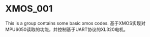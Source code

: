 # XMOS_001
This is a group contains some basic xmos codes. 
基于XMOS实现对MPU6050读取的功能，并控制基于UART协议的XL320电机。
